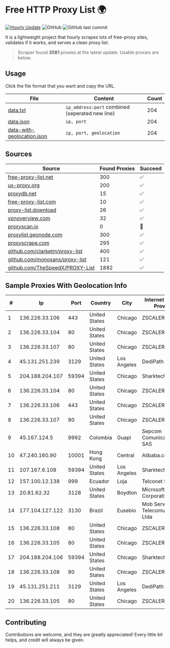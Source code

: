 
# Free HTTP Proxy List 🌍

[![Hourly Update](https://github.com/mertguvencli/http-proxy-list/actions/workflows/main.yml/badge.svg?branch=main)](https://github.com/mertguvencli/http-proxy-list/actions/workflows/main.yml)
![GitHub](https://img.shields.io/github/license/mertguvencli/http-proxy-list)
![GitHub last commit](https://img.shields.io/github/last-commit/mertguvencli/http-proxy-list)

It is a lightweight project that hourly scrapes lots of free-proxy sites, validates if it works, and serves a clean proxy list.


> Scraper found **3581** proxies at the latest update. Usable proxies are below.

## Usage

Click the file format that you want and copy the URL.


|File|Content|Count|
|----|-------|-----|
|[data.txt](https://raw.githubusercontent.com/mertguvencli/http-proxy-list/main/proxy-list/data.txt)|`ip_address:port` combined (seperated new line)|204|
|[data.json](https://raw.githubusercontent.com/mertguvencli/http-proxy-list/main/proxy-list/data.json)|`ip, port`|204|
|[data-with-geolocation.json](https://raw.githubusercontent.com/mertguvencli/http-proxy-list/main/proxy-list/data-with-geolocation.json)|`ip, port, geolocation`|204|

## Sources

|Source|Found Proxies|Succeed|
|------|-------------|-------|
|[free-proxy-list.net](https://free-proxy-list.net)|300|✅|
|[us-proxy.org](https://www.us-proxy.org)|200|✅|
|[proxydb.net](http://proxydb.net)|15|✅|
|[free-proxy-list.com](https://free-proxy-list.com/?page=&port=&type%5B%5D=http&type%5B%5D=https&up_time=0&search=Search)|10|✅|
|[proxy-list.download](https://www.proxy-list.download/HTTP)|26|✅|
|[vpnoverview.com](https://vpnoverview.com/privacy/anonymous-browsing/free-proxy-servers)|32|✅|
|[proxyscan.io](https://www.proxyscan.io)|0|🚫|
|[proxylist.geonode.com](https://proxylist.geonode.com/api/proxy-list?limit=300&page=1&sort_by=lastChecked&sort_type=desc&protocols=http,https)|300|✅|
|[proxyscrape.com](https://api.proxyscrape.com/v2/?request=displayproxies&protocol=http&timeout=10000&country=all&ssl=all&anonymity=all)|295|✅|
|[github.com/clarketm/proxy-list](https://raw.githubusercontent.com/clarketm/proxy-list/master/proxy-list-raw.txt)|400|✅|
|[github.com/monosans/proxy-list](https://raw.githubusercontent.com/monosans/proxy-list/main/proxies/http.txt)|121|✅|
|[github.com/TheSpeedX/PROXY-List](https://raw.githubusercontent.com/TheSpeedX/PROXY-List/master/http.txt)|1882|✅|


## Sample Proxies With Geolocation Info

|#|Ip|Port|Country|City|Internet Service Provider|
|-|--|----|-------|----|-------------------------|
|1|136.226.33.106|443|United States|Chicago|ZSCALER, INC.|
|2|136.226.33.104|80|United States|Chicago|ZSCALER, INC.|
|3|136.226.33.107|80|United States|Chicago|ZSCALER, INC.|
|4|45.131.251.239|3129|United States|Los Angeles|DediPath|
|5|204.188.204.107|59394|United States|Chicago|Sharktech|
|6|136.226.33.104|80|United States|Chicago|ZSCALER, INC.|
|7|136.226.33.106|443|United States|Chicago|ZSCALER, INC.|
|8|136.226.33.107|80|United States|Chicago|ZSCALER, INC.|
|9|45.167.124.5|9992|Colombia|Guapi|Sepcom Comunicaciones SAS|
|10|47.240.160.90|10001|Hong Kong|Central|Alibaba.com LLC|
|11|107.167.6.108|59394|United States|Los Angeles|Sharktech|
|12|157.100.12.138|999|Ecuador|Loja|Telconet S.A|
|13|20.81.62.32|3128|United States|Boydton|Microsoft Corporation|
|14|177.104.127.122|3130|Brazil|Eusebio|Mob Servicos de Telecomunicacoes Ltda|
|15|136.226.33.108|80|United States|Chicago|ZSCALER, INC.|
|16|136.226.33.105|80|United States|Chicago|ZSCALER, INC.|
|17|204.188.204.106|59394|United States|Chicago|Sharktech|
|18|136.226.33.108|80|United States|Chicago|ZSCALER, INC.|
|19|45.131.251.211|3129|United States|Los Angeles|DediPath|
|20|136.226.33.105|80|United States|Chicago|ZSCALER, INC.|



## Contributing

Contributions are welcome, and they are greatly appreciated! Every
little bit helps, and credit will always be given.

